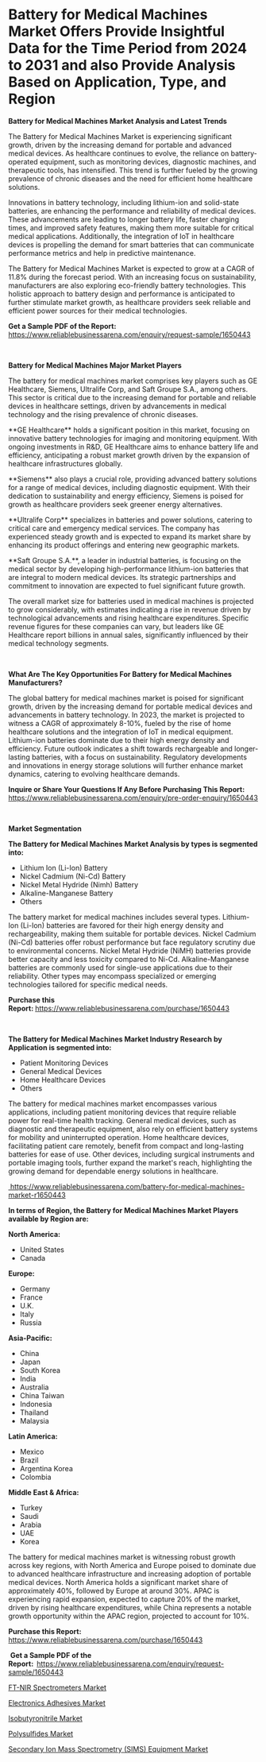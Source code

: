 <p><h1>Battery for Medical Machines Market Offers Provide Insightful Data for the Time Period from 2024 to 2031 and also Provide Analysis Based on Application, Type, and Region</h1></p><p><strong>Battery for Medical Machines Market Analysis and Latest Trends</strong></p>
<p><p>The Battery for Medical Machines Market is experiencing significant growth, driven by the increasing demand for portable and advanced medical devices. As healthcare continues to evolve, the reliance on battery-operated equipment, such as monitoring devices, diagnostic machines, and therapeutic tools, has intensified. This trend is further fueled by the growing prevalence of chronic diseases and the need for efficient home healthcare solutions.</p><p>Innovations in battery technology, including lithium-ion and solid-state batteries, are enhancing the performance and reliability of medical devices. These advancements are leading to longer battery life, faster charging times, and improved safety features, making them more suitable for critical medical applications. Additionally, the integration of IoT in healthcare devices is propelling the demand for smart batteries that can communicate performance metrics and help in predictive maintenance.</p><p>The Battery for Medical Machines Market is expected to grow at a CAGR of 11.8% during the forecast period. With an increasing focus on sustainability, manufacturers are also exploring eco-friendly battery technologies. This holistic approach to battery design and performance is anticipated to further stimulate market growth, as healthcare providers seek reliable and efficient power sources for their medical technologies.</p></p>
<p><strong>Get a Sample PDF of the Report:&nbsp;</strong> <a href="https://www.reliablebusinessarena.com/enquiry/request-sample/1650443?utm_campaign=1331&utm_medium=2&utm_source=Github&utm_content=ia&utm_term=02102024&utm_id=battery-for-medical-machines">https://www.reliablebusinessarena.com/enquiry/request-sample/1650443</a></p>
<p>&nbsp;</p>
<p><strong>Battery for Medical Machines Major Market Players</strong></p>
<p><p>The battery for medical machines market comprises key players such as GE Healthcare, Siemens, Ultralife Corp, and Saft Groupe S.A., among others. This sector is critical due to the increasing demand for portable and reliable devices in healthcare settings, driven by advancements in medical technology and the rising prevalence of chronic diseases.</p><p>**GE Healthcare** holds a significant position in this market, focusing on innovative battery technologies for imaging and monitoring equipment. With ongoing investments in R&D, GE Healthcare aims to enhance battery life and efficiency, anticipating a robust market growth driven by the expansion of healthcare infrastructures globally.</p><p>**Siemens** also plays a crucial role, providing advanced battery solutions for a range of medical devices, including diagnostic equipment. With their dedication to sustainability and energy efficiency, Siemens is poised for growth as healthcare providers seek greener energy alternatives.</p><p>**Ultralife Corp** specializes in batteries and power solutions, catering to critical care and emergency medical services. The company has experienced steady growth and is expected to expand its market share by enhancing its product offerings and entering new geographic markets.</p><p>**Saft Groupe S.A.**, a leader in industrial batteries, is focusing on the medical sector by developing high-performance lithium-ion batteries that are integral to modern medical devices. Its strategic partnerships and commitment to innovation are expected to fuel significant future growth.</p><p>The overall market size for batteries used in medical machines is projected to grow considerably, with estimates indicating a rise in revenue driven by technological advancements and rising healthcare expenditures. Specific revenue figures for these companies can vary, but leaders like GE Healthcare report billions in annual sales, significantly influenced by their medical technology segments.</p></p>
<p>&nbsp;</p>
<p><strong>What Are The Key Opportunities For Battery for Medical Machines Manufacturers?</strong></p>
<p><p>The global battery for medical machines market is poised for significant growth, driven by the increasing demand for portable medical devices and advancements in battery technology. In 2023, the market is projected to witness a CAGR of approximately 8-10%, fueled by the rise of home healthcare solutions and the integration of IoT in medical equipment. Lithium-ion batteries dominate due to their high energy density and efficiency. Future outlook indicates a shift towards rechargeable and longer-lasting batteries, with a focus on sustainability. Regulatory developments and innovations in energy storage solutions will further enhance market dynamics, catering to evolving healthcare demands.</p></p>
<p><strong>Inquire or Share Your Questions If Any Before Purchasing This Report:</strong> <a href="https://www.reliablebusinessarena.com/enquiry/pre-order-enquiry/1650443?utm_campaign=1331&utm_medium=2&utm_source=Github&utm_content=ia&utm_term=02102024&utm_id=battery-for-medical-machines">https://www.reliablebusinessarena.com/enquiry/pre-order-enquiry/1650443</a></p>
<p>&nbsp;</p>
<p><strong>Market Segmentation</strong></p>
<p><strong>The Battery for Medical Machines Market Analysis by types is segmented into:</strong></p>
<p><ul><li>Lithium Ion (Li-Ion) Battery</li><li>Nickel Cadmium (Ni-Cd) Battery</li><li>Nickel Metal Hydride (Nimh) Battery</li><li>Alkaline-Manganese Battery</li><li>Others</li></ul></p>
<p><p>The battery market for medical machines includes several types. Lithium-Ion (Li-Ion) batteries are favored for their high energy density and rechargeability, making them suitable for portable devices. Nickel Cadmium (Ni-Cd) batteries offer robust performance but face regulatory scrutiny due to environmental concerns. Nickel Metal Hydride (NiMH) batteries provide better capacity and less toxicity compared to Ni-Cd. Alkaline-Manganese batteries are commonly used for single-use applications due to their reliability. Other types may encompass specialized or emerging technologies tailored for specific medical needs.</p></p>
<p><strong>Purchase this Report:&nbsp;</strong><a href="https://www.reliablebusinessarena.com/purchase/1650443?utm_campaign=1331&utm_medium=2&utm_source=Github&utm_content=ia&utm_term=02102024&utm_id=battery-for-medical-machines">https://www.reliablebusinessarena.com/purchase/1650443</a></p>
<p>&nbsp;</p>
<p><strong>The Battery for Medical Machines Market Industry Research by Application is segmented into:</strong></p>
<p><ul><li>Patient Monitoring Devices</li><li>General Medical Devices</li><li>Home Healthcare Devices</li><li>Others</li></ul></p>
<p><p>The battery for medical machines market encompasses various applications, including patient monitoring devices that require reliable power for real-time health tracking. General medical devices, such as diagnostic and therapeutic equipment, also rely on efficient battery systems for mobility and uninterrupted operation. Home healthcare devices, facilitating patient care remotely, benefit from compact and long-lasting batteries for ease of use. Other devices, including surgical instruments and portable imaging tools, further expand the market's reach, highlighting the growing demand for dependable energy solutions in healthcare.</p></p>
<p><a href="https://www.reliablebusinessarena.com/battery-for-medical-machines-market-r1650443?utm_campaign=1331&utm_medium=2&utm_source=Github&utm_content=ia&utm_term=02102024&utm_id=battery-for-medical-machines">&nbsp;https://www.reliablebusinessarena.com/battery-for-medical-machines-market-r1650443</a></p>
<p><strong>In terms of Region, the Battery for Medical Machines Market Players available by Region are:</strong></p>
<p>
    <p> <strong> North America: </strong>
        <ul>
            <li>United States</li>
            <li>Canada</li>
        </ul>
        </p> 
    <p> <strong> Europe: </strong>
        <ul>
            <li>Germany</li>
            <li>France</li>
            <li>U.K.</li>
            <li>Italy</li>
            <li>Russia</li>
        </ul>
        </p> 
    <p> <strong> Asia-Pacific: </strong>
        <ul>
            <li>China</li>
            <li>Japan</li>
            <li>South Korea</li>
            <li>India</li>
            <li>Australia</li>
            <li>China Taiwan</li>
            <li>Indonesia</li>
            <li>Thailand</li>
            <li>Malaysia</li>
        </ul>
        </p> 
    <p> <strong> Latin America: </strong>
        <ul>
            <li>Mexico</li>
            <li>Brazil</li>
            <li>Argentina Korea</li>
            <li>Colombia</li>
        </ul>
        </p> 
    <p> <strong> Middle East & Africa: </strong>
        <ul>
            <li>Turkey</li>
            <li>Saudi</li>
            <li>Arabia</li>
            <li>UAE</li>
            <li>Korea</li>
        </ul>
    </p>
    </p>
<p><p>The battery for medical machines market is witnessing robust growth across key regions, with North America and Europe poised to dominate due to advanced healthcare infrastructure and increasing adoption of portable medical devices. North America holds a significant market share of approximately 40%, followed by Europe at around 30%. APAC is experiencing rapid expansion, expected to capture 20% of the market, driven by rising healthcare expenditures, while China represents a notable growth opportunity within the APAC region, projected to account for 10%.</p></p>
<p><strong>Purchase this Report: </strong><a href="https://www.reliablebusinessarena.com/purchase/1650443?utm_campaign=1331&utm_medium=2&utm_source=Github&utm_content=ia&utm_term=02102024&utm_id=battery-for-medical-machines">https://www.reliablebusinessarena.com/purchase/1650443</a></p>
<p>&nbsp;<strong>Get a Sample PDF of the Report:&nbsp;&nbsp;</strong><a href="https://www.reliablebusinessarena.com/enquiry/request-sample/1650443?utm_campaign=1331&utm_medium=2&utm_source=Github&utm_content=ia&utm_term=02102024&utm_id=battery-for-medical-machines">https://www.reliablebusinessarena.com/enquiry/request-sample/1650443</a></p>
<p><strong></strong></p>
<p><p><a href="https://issuu.com/reportprime-2/docs/ft-nir-spectrometers-market-size-20_27192c33d93d06?utm_campaign=1331&utm_medium=2&utm_source=Github&utm_content=ia&utm_term=02102024&utm_id=battery-for-medical-machines">FT-NIR Spectrometers Market</a></p><p><a href="https://www.linkedin.com/pulse/future-innovation-global-electronics-adhesives-market-growth-jr2if?trackingId=6wAZBwInSOictP3f%2FK5sXQ%3D%3D&utm_campaign=1331&utm_medium=2&utm_source=Github&utm_content=ia&utm_term=02102024&utm_id=battery-for-medical-machines">Electronics Adhesives Market</a></p><p><a href="https://www.linkedin.com/pulse/isobutyronitrile-market-trends-regional-insights-forecasted-jvpsf?trackingId=kHZU%2B7k%2FRHyQGjKGABoljQ%3D%3D&utm_campaign=1331&utm_medium=2&utm_source=Github&utm_content=ia&utm_term=02102024&utm_id=battery-for-medical-machines">Isobutyronitrile Market</a></p><p><a href="https://www.linkedin.com/pulse/polysulfides-market-evolution-global-trends-regional-vjtte?trackingId=e%2Focg8E4TyqRoLWKVJVmoQ%3D%3D&utm_campaign=1331&utm_medium=2&utm_source=Github&utm_content=ia&utm_term=02102024&utm_id=battery-for-medical-machines">Polysulfides Market</a></p><p><a href="https://issuu.com/reportprime-2/docs/secondary-ion-mass-spectrometry-sim_d5083dc28094d3?utm_campaign=1331&utm_medium=2&utm_source=Github&utm_content=ia&utm_term=02102024&utm_id=battery-for-medical-machines">Secondary Ion Mass Spectrometry (SIMS) Equipment Market</a></p></p>